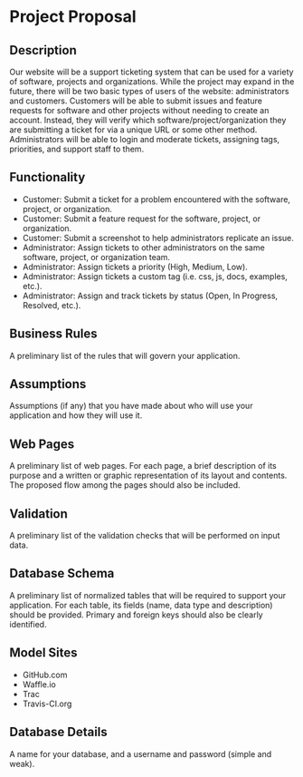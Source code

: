 # Project Proposal
## Description
Our website will be a support ticketing system that can be used for a variety of software, projects and organizations. While the project may expand in the future, there will be two basic types of users of the website: administrators and customers. Customers will be able to submit issues and feature requests for software and other projects without needing to create an account. Instead, they will verify which software/project/organization they are submitting a ticket for via a unique URL or some other method. Administrators will be able to login and moderate tickets, assigning tags, priorities, and support staff to them.

## Functionality
- Customer: Submit a ticket for a problem encountered with the software, project, or organization.
- Customer: Submit a feature request for the software, project, or organization.
- Customer: Submit a screenshot to help administrators replicate an issue.
- Administrator: Assign tickets to other administrators on the same software, project, or organization team.
- Administrator: Assign tickets a priority (High, Medium, Low).
- Administrator: Assign tickets a custom tag (i.e. css, js, docs, examples, etc.).
- Administrator: Assign and track tickets by status (Open, In Progress, Resolved, etc.).

## Business Rules
A preliminary list of the rules that will govern your application.

## Assumptions
Assumptions (if any) that you have made about who will use your application and how they will use it.

## Web Pages
A preliminary list of web pages. For each page, a brief description of its purpose and a written or graphic representation of its layout and contents. The proposed flow among the pages should also be included.

## Validation
A preliminary list of the validation checks that will be performed on input data.

## Database Schema
A preliminary list of normalized tables that will be required to support your application. For each table, its fields (name, data type and description) should be provided. Primary and foreign keys should also be clearly identified.

## Model Sites
- GitHub.com
- Waffle.io
- Trac
- Travis-CI.org

## Database Details
A name for your database, and a username and password (simple and weak).
